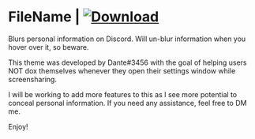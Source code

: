 # FileName | [![Download][download-badge]][download-link]

[download-badge]: https://img.shields.io/badge/Download-Theme-success
[download-link]: https://betterdiscord.net/ghdl?url=https://raw.githubusercontent.com/cdantetho/DiscordMods/master/Themes/FileName/FileName.theme.css

Blurs personal information on Discord. Will un-blur information when you hover over it, so beware.

This theme was developed by Dante#3456 with the goal of helping users NOT dox themselves whenever they open their settings window while screensharing.

I will be working to add more features to this as I see more potential to conceal personal information. If you need any assistance, feel free to DM me.

Enjoy!